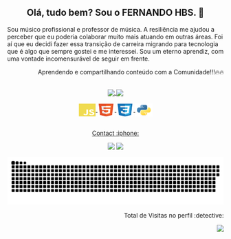 <h2 align="center"> Olá, tudo bem? Sou o FERNANDO HBS. 👋 </h2>
   
<div>
<p align="start">Sou músico profissional e professor de música. A resiliência me ajudou a perceber que eu poderia colaborar muito mais atuando em outras áreas. Foi aí que eu decidi fazer essa transição de carreira migrando para tecnologia que é algo que sempre gostei e me interessei. Sou um eterno aprendiz, com uma vontade incomensurável de seguir em frente.</p>
<p align="end">Aprendendo e compartilhando conteúdo com a Comunidade!!!🔥🔥</p>
   
##  
</div>

<div  align="center">
<a href="https://github.com/fehbs">
  <img height="180em"   align="center" src="https://github-readme-stats.vercel.app/api?username=fehbs&show_icons=true&theme=react&include_all_commits=true&count_private=true"/>
  <img height="180em"  align="center" src="https://github-readme-stats.vercel.app/api/top-langs/?username=fehbs&layout=compact&langs_count=7&theme=react" />
</div>
   
<div align="center"> 
<div style="display: inline_block"><br>
<img align="center" alt="fehbs-Js" height="30" width="40" src="https://raw.githubusercontent.com/devicons/devicon/master/icons/javascript/javascript-plain.svg">
<img align="center" alt="HTML" height="30" width="40" src="https://raw.githubusercontent.com/devicons/devicon/master/icons/html5/html5-original.svg">
<img align="center" alt="CSS" height="30" width="40" src="https://raw.githubusercontent.com/devicons/devicon/master/icons/css3/css3-original.svg">
<img align="center" alt="Python" height="30" width="40" src="https://raw.githubusercontent.com/devicons/devicon/master/icons/python/python-original.svg">
</div>

##
   
<div>
  Contact :iphone:

  <a href = "mailto:fernandobailao@gmail.com"><img src="https://img.shields.io/badge/Gmail-D14836?style=for-the-badge&logo=gmail&logoColor=white" target="_blank"></a>
  <a href="https://www.linkedin.com/in/https://www.linkedin.com/in/fernandohbs/-4824b01a7/" target="_blank"><img src="https://img.shields.io/badge/-LinkedIn-%230077B5?style=for-the-badge&logo=linkedin&logoColor=white" target="_blank"></a> 
 
   
  ![Snake animation](https://github.com/fehbs/fehbs/blob/output/github-contribution-grid-snake.svg)
    
   <p align="end"> Total de Visitas no perfil :detective: <br> </p>
   <p align="end">
   <img alingn="end" src="https://profile-counter.glitch.me/fehbs/count.svg" />
 </div>

   


   
  


 
 


 
 

